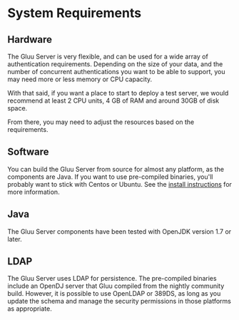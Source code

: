 # System Requirements

## Hardware

The Gluu Server is very flexible, and can be used for a wide array
of authentication requirements. Depending on the size of your data,
and the number of concurrent authentications you want to be able to 
support, you may need more or less memory or CPU capacity. 

With that said, if you want a place to start to deploy a test server,
we would recommend at least 2 CPU units, 4 GB of RAM and around 30GB of
disk space. 

From there, you may need to adjust the resources based on the
requirements.

## Software

You can build the Gluu Server from source for almost any platform, as 
the components are Java. If you want to use pre-compiled binaries, you'll
probably want to stick with Centos or Ubuntu. See the 
[install instructions](http://www.gluu.org/docs/admin-guide/installation/)
for more information.

## Java
The Gluu Server components have been tested with OpenJDK version 1.7 or later.

## LDAP

The Gluu Server uses LDAP for persistence. The pre-compiled binaries include an OpenDJ server that Gluu compiled from the nightly community build. However,
it is possible to use OpenLDAP or 389DS, as long as you update the schema
and manage the security permissions in those platforms as appropriate. 

